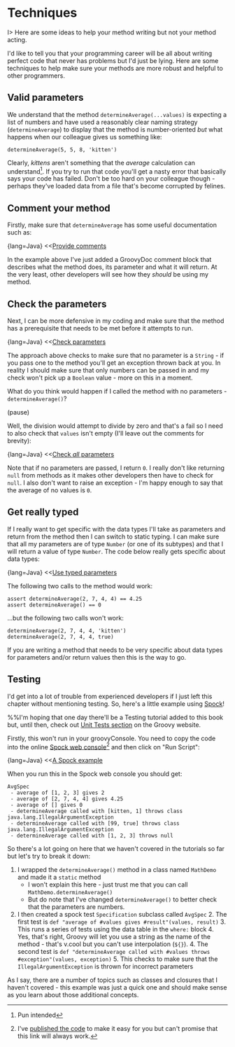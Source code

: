 # Techniques

I> Here are some ideas to help your method writing but not your method acting.

I'd like to tell you that your programming career will be all about writing perfect code that never has problems but I'd just be lying. Here are some techniques to help make sure your methods are more robust and helpful to other programmers.

## Valid parameters

We understand that the method `determineAverage(...values)` is expecting a list of numbers and have used a reasonably clear naming strategy (`determineAverage`) to display that the method is number-oriented *but* what happens when our colleague gives us something like:

	determineAverage(5, 5, 8, 'kitten')

Clearly, _kittens_ aren't something that the _average_ calculation can understand[^pun]. If you try to run that code you'll get a nasty error that basically says your code has failed. Don't be too hard on your colleague though - perhaps they've loaded data from a file that's become corrupted by felines.

[^pun]: Pun intended

## Comment your method
Firstly, make sure that `determineAverage` has some useful documentation such as:

{lang=Java}
<<[Provide comments](code/06/09/doc.groovy)

In the example above I've just added a GroovyDoc comment block that describes what the method does, its parameter and what it will return. At the very least, other developers will see how they _should_ be using my method.

## Check the parameters
Next, I can be more defensive in my coding and make sure that the method has a prerequisite that needs to be met before it attempts to run.

{lang=Java}
<<[Check parameters](code/06/09/check_params.groovy)

The approach above checks to make sure that no parameter is a `String` - if you pass one to the method you'll get an exception thrown back at you. In reality I should make sure that only numbers can be passed in and my check won't pick up a `Boolean` value - more on this in a moment.

What do you think would happen if I called the method with no parameters - `determineAverage()`?

(pause)

Well, the division would attempt to divide by zero and that's a fail so I need to also check that `values` isn't empty (I'll leave out the comments for brevity):

{lang=Java}
<<[Check *all* parameters](code/06/09/check_params2.groovy)

Note that if no parameters are passed, I return `0`. I really don't like returning `null` from methods as it makes other developers then have to check for `null`. I also don't want to raise an exception - I'm happy enough to say that the average of no values is `0`.

## Get really typed

If I really want to get specific with the data types I'll take as parameters and return from the method then I can switch to static typing. I can make sure that all my parameters are of type `Number` (or one of its subtypes) and that I will return a value of type `Number`. The code below really gets specific about data types:

{lang=Java}
<<[Use typed parameters](code/06/09/typed.groovy)

The following two calls to the method would work:

	assert determineAverage(2, 7, 4, 4) == 4.25
	assert determineAverage() == 0

...but the following two calls won't work:

	determineAverage(2, 7, 4, 4, 'kitten')
	determineAverage(2, 7, 4, 4, true)

If you are writing a method that needs to be very specific about data types for parameters and/or return values then this is the way to go.

## Testing

I'd get into a lot of trouble from experienced developers if I just left this chapter without mentioning testing.
So, here's a little example using [Spock](http://docs.spockframework.org/en/latest/)!

%%I'm hoping that one day there'll be a Testing tutorial added to this book but, until then, check out [Unit Tests section](http://groovy-lang.org/testing.html) on the Groovy website.

Firstly, this won't run in your groovyConsole. You need to copy the code into the online [Spock web console](http://meetspock.appspot.com)[^sample] and then click on "Run Script":

{lang=Java}
<<[A Spock example](code/06/09/spock.groovy)

When you run this in the Spock web console you should get:

	AvgSpec
	 - average of [1, 2, 3] gives 2
	 - average of [2, 7, 4, 4] gives 4.25
	 - average of [] gives 0
	 - determineAverage called with [kitten, 1] throws class java.lang.IllegalArgumentException
	 - determineAverage called with [99, true] throws class java.lang.IllegalArgumentException
	 - determineAverage called with [1, 2, 3] throws null

So there's a lot going on here that we haven't covered in the tutorials so far but let's try to break it down:

1. I wrapped the `determineAverage()` method in a class named `MathDemo` and made it a `static` method
	- I won't explain this here - just trust me that you can call `MathDemo.determineAverage()`
	- But do note that I've changed `determineAverage()` to better check that the parameters are numbers.
1. I then created a spock test `Specification` subclass called `AvgSpec`
	2. The first test is `def "average of #values gives #result"(values, result)`
		3. This runs a series of tests using the data table in the `where:` block
		4. Yes, that's right, Groovy will let you use a string as the name of the method - that's v.cool but you can't use interpolation (`${}`).
	4. The second test is `def "determineAverage called with #values throws #exception"(values, exception)`
		5. This checks to make sure that the `IllegalArgumentException` is thrown for incorrect parameters

As I say, there are a number of topics such as classes and closures that I haven't covered - this example was just a quick one and should make sense as you learn about those additional concepts.

[^sample]: I've [published the code](http://meetspock.appspot.com/script/5713144022302720) to make it easy for you but can't promise that this link will always work.
